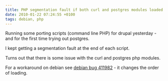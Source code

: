 ```yaml
---
title: PHP segmentation fault if both curl and postgres modules loaded (debian)
date: 2010-01-22 07:24:55 +0100
tags: debian, php
---
```


Running some porting scripts (command line PHP) for drupal yesterday - and for the first time trying out postgres.

I kept getting a segmentation fault at the end of each script.

Turns out that there is some issue with the curl and postgres php modules.

For a workaround on debian see [debian bug 411982](http://bugs.debian.org/cgi-bin/bugreport.cgi?bug=411982#120) - it changes the order of loading.
